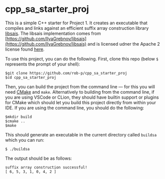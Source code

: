 # cpp_sa_starter_proj

This is a simple C++ starter for Project 1.  It creates an executable that compiles and links against an efficient suffix array construction library [libsais](https://github.com/IlyaGrebnov/libsais). The libsais implementation comes from [https://github.com/IlyaGrebnov/libsais](https://github.com/IlyaGrebnov/libsais) and is licensed udner the Apache 2 license found [here](https://github.com/IlyaGrebnov/libsais/blob/master/LICENSE).

To use this project, you can do the following. First, clone this repo (below `$` represents the prompt of your shell):

```
$git clone https://github.com/rob-p/cpp_sa_starter_proj
$cd cpp_sa_starter_proj
```

Then, you can build the project from the command line — for this you will need [CMake](https://cmake.org/download/) and `make`.  Alternatively to building from the command line, if you are using VSCode or CLion, they should have builtin support or plugins for CMake which should let you build this project directly from within your IDE.  If you are using the command line, you should do the following:

```
$mkdir build
$cmake ..
$make
```

This should generate an executable in the current directory called `buildsa` which you can run:

```
$ ./buildsa
```

The output should be as follows:

```
suffix array construction successful!
[ 6, 5, 3, 1, 0, 4, 2 ]
```
